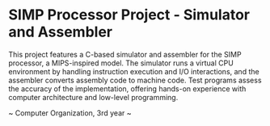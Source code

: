 # SIMP Processor Project - Simulator and Assembler

This project features a C-based simulator and assembler for the SIMP processor, a MIPS-inspired model. The simulator runs a virtual CPU environment by handling instruction execution and I/O interactions, and the assembler converts assembly code to machine code. Test programs assess the accuracy of the implementation, offering hands-on experience with computer architecture and low-level programming.

~ Computer Organization, 3rd year ~
